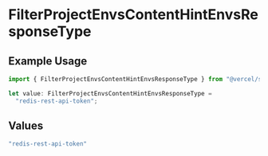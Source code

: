 # FilterProjectEnvsContentHintEnvsResponseType

## Example Usage

```typescript
import { FilterProjectEnvsContentHintEnvsResponseType } from "@vercel/sdk/models/operations";

let value: FilterProjectEnvsContentHintEnvsResponseType =
  "redis-rest-api-token";
```

## Values

```typescript
"redis-rest-api-token"
```